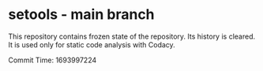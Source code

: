 # setools - main branch

This repository contains frozen state of the repository.
Its history is cleared. It is used only for static code
analysis with Codacy.

Commit Time: 1693997224